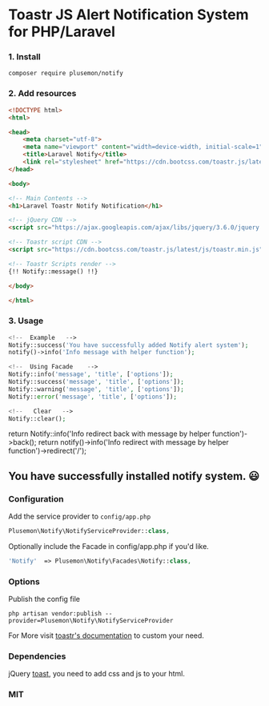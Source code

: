 # Toastr JS Alert Notification System for PHP/Laravel


### 1. Install
```
composer require plusemon/notify
```
    
### 2. Add resources

   
```html
<!DOCTYPE html>
<html>

<head>
    <meta charset="utf-8">
    <meta name="viewport" content="width=device-width, initial-scale=1">
    <title>Laravel Notify</title>
    <link rel="stylesheet" href="https://cdn.bootcss.com/toastr.js/latest/css/toastr.min.css" />
</head>

<body>

<!-- Main Contents -->
<h1>Laravel Toastr Notify Notification</h1>

<!-- jQuery CDN -->
<script src="https://ajax.googleapis.com/ajax/libs/jquery/3.6.0/jquery.min.js"></script>

<!-- Toastr script CDN -->
<script src="https://cdn.bootcss.com/toastr.js/latest/js/toastr.min.js"></script>

<!-- Toastr Scripts render -->
{!! Notify::message() !!}

</body>

</html>

```


### 3. Usage

```php
<!--  Example   -->
Notify::success('You have successfully added Notify alert system');
notify()->info('Info message with helper function');

<!--  Using Facade    -->
Notify::info('message', 'title', ['options']);
Notify::success('message', 'title', ['options']);
Notify::warning('message', 'title', ['options']);
Notify::error('message', 'title', ['options']);

<!--   Clear   -->
Notify::clear();
```
    
<!--  redirect - shorter redirect back with notify  -->
return Notify::info('Info redirect back with message by helper function')->back();
return notify()->info('Info redirect with message by helper function')->redirect('/');


    
## You have successfully installed notify system. 😃
 

### Configuration

Add the service provider to `config/app.php`

```php
Plusemon\Notify\NotifyServiceProvider::class,
```

Optionally include the Facade in config/app.php if you'd like.

```php
'Notify'  => Plusemon\Notify\Facades\Notify::class,
```

### Options

Publish the config file

    php artisan vendor:publish --provider=Plusemon\Notify\NotifyServiceProvider

For More visit [toastr's documentation](http://codeseven.github.io/toastr/demo.html) to custom your need.

### Dependencies

jQuery [toast](https://github.com/CodeSeven/toastr), you need to add css and js to your html.

### MIT

